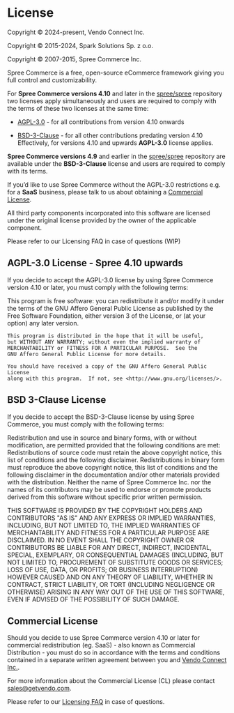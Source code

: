 # License

Copyright © 2024-present, Vendo Connect Inc.

Copyright © 2015-2024, Spark Solutions Sp. z o.o.

Copyright © 2007-2015, Spree Commerce Inc.

Spree Commerce is a free, open-source eCommerce framework giving you full control and customizability.

For **Spree Commerce versions 4.10** and later in the [spree/spree](https://github.com/spree/spree) repository two licenses apply simultaneously and users are required to comply with the terms of these two licenses at the same time:

* [AGPL-3.0](https://opensource.org/license/agpl-v3) - for all contributions from version 4.10 onwards

* [BSD-3-Clause](https://opensource.org/license/bsd-3-clause) - for all other contributions predating version 4.10
Effectively, for versions 4.10 and upwards **AGPL-3.0** license applies.

**Spree Commerce versions 4.9** and earlier in the [spree/spree](https://github.com/spree/spree) repository are available under the **BSD-3-Clause** license and users are required to comply with its terms.

If you’d like to use Spree Commerce without the AGPL-3.0 restrictions e.g. for a **SaaS** business, please talk to us about obtaining a [Commercial License](#commercial-license).

All third party components incorporated into this software are licensed under the original license provided by the owner of the applicable component.

Please refer to our Licensing FAQ in case of questions (WIP)

## AGPL-3.0 License - Spree 4.10 upwards

If you decide to accept the AGPL-3.0 license by using Spree Commerce version 4.10 or later, you must comply with the following terms:

This program is free software: you can redistribute it and/or modify it under the terms of the GNU Affero General Public License as published by the Free Software Foundation, either version 3 of the License, or (at your option) any later version.

    This program is distributed in the hope that it will be useful,
    but WITHOUT ANY WARRANTY; without even the implied warranty of
    MERCHANTABILITY or FITNESS FOR A PARTICULAR PURPOSE.  See the
    GNU Affero General Public License for more details.

    You should have received a copy of the GNU Affero General Public License
    along with this program.  If not, see <http://www.gnu.org/licenses/>.

## BSD 3-Clause License

If you decide to accept the BSD-3-Clause license by using Spree Commerce, you must comply with the following terms:

Redistribution and use in source and binary forms, with or without modification, are permitted provided that the following conditions are met:
Redistributions of source code must retain the above copyright notice, this list of conditions and the following disclaimer.
Redistributions in binary form must reproduce the above copyright notice, this list of conditions and the following disclaimer in the documentation and/or other materials provided with the distribution.
Neither the name of Spree Commerce Inc. nor the names of its contributors may be used to endorse or promote products derived from this software without specific prior written permission.

THIS SOFTWARE IS PROVIDED BY THE COPYRIGHT HOLDERS AND CONTRIBUTORS "AS IS" AND ANY EXPRESS OR IMPLIED WARRANTIES, INCLUDING, BUT NOT LIMITED TO,     THE IMPLIED WARRANTIES OF MERCHANTABILITY AND FITNESS FOR A PARTICULAR PURPOSE ARE DISCLAIMED. IN NO EVENT SHALL THE COPYRIGHT OWNER OR                CONTRIBUTORS BE LIABLE FOR ANY DIRECT, INDIRECT, INCIDENTAL, SPECIAL, EXEMPLARY, OR CONSEQUENTIAL DAMAGES (INCLUDING, BUT NOT LIMITED TO,              PROCUREMENT OF SUBSTITUTE GOODS OR SERVICES; LOSS OF USE, DATA, OR PROFITS; OR BUSINESS INTERRUPTION) HOWEVER CAUSED AND ON ANY THEORY OF         LIABILITY, WHETHER IN CONTRACT, STRICT LIABILITY, OR TORT (INCLUDING NEGLIGENCE OR OTHERWISE) ARISING IN ANY WAY OUT OF THE USE OF THIS SOFTWARE, EVEN IF ADVISED OF THE POSSIBILITY OF SUCH DAMAGE.

## Commercial License

Should you decide to use Spree Commerce version 4.10 or later for commercial redistribution (eg. SaaS) - also known as Commercial Distribution - you must do so in accordance with the terms and conditions contained in a separate written agreement between you and [Vendo Connect Inc.](https://www.getvendo.com/).

For more information about the Commercial License (CL) please contact [sales@getvendo.com](mailto:sales@getvendo.com).

Please refer to our [Licensing FAQ](https://spreecommerce.org/why-spree-is-changing-its-open-source-license-to-agpl-3-0-and-introducing-a-commercial-license/) in case of questions.
